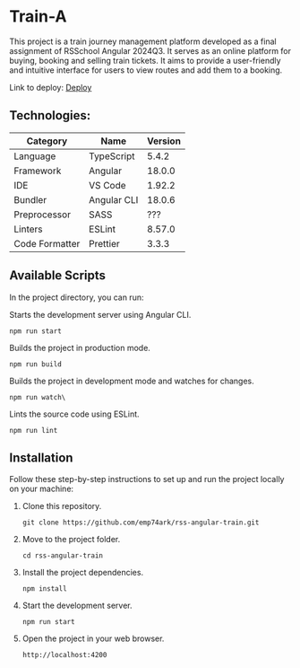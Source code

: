 # Train-A

This project is a train journey management platform developed as a final assignment of RSSchool Angular 2024Q3. It serves as an online platform for buying, booking and selling train tickets. It aims to provide a user-friendly and intuitive interface for users to view routes and add them to a booking.

Link to deploy: [Deploy](https://emp74ark.github.io/rss-angular-train/)

## Technologies:

| **Category**   | **Name**    | **Version** |
| -------------- | ----------- | ----------- |
| Language       | TypeScript  | 5.4.2       |
| Framework      | Angular     | 18.0.0      |
| IDE            | VS Code     | 1.92.2      |
| Bundler        | Angular CLI | 18.0.6      |
| Preprocessor   | SASS        | ???         |
| Linters        | ESLint      | 8.57.0      |
| Code Formatter | Prettier    | 3.3.3       |

## Available Scripts

In the project directory, you can run:

Starts the development server using Angular CLI.

    npm run start

Builds the project in production mode.

    npm run build

Builds the project in development mode and watches for changes.

    npm run watch\

Lints the source code using ESLint.

    npm run lint

## Installation

Follow these step-by-step instructions to set up and run the project locally on your machine:

1.  Clone this repository.

        git clone https://github.com/emp74ark/rss-angular-train.git

2.  Move to the project folder.

        cd rss-angular-train

3.  Install the project dependencies.

        npm install

4.  Start the development server.

        npm run start

5.  Open the project in your web browser.

        http://localhost:4200

